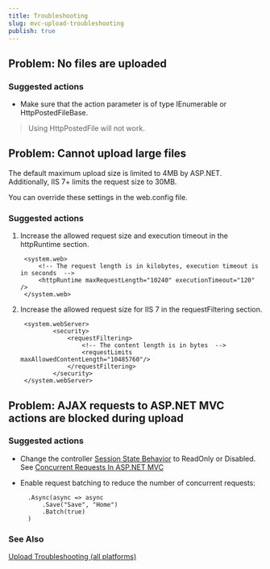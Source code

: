```yaml
---
title: Troubleshooting
slug: mvc-upload-troubleshooting
publish: true
---
```


## Problem: No files are uploaded

### Suggested actions

* Make sure that the action parameter is of type IEnumerable<HttpPostedFileBase> or HttpPostedFileBase.

> Using HttpPostedFile will not work.

## Problem: Cannot upload large files

The default maximum upload size is limited to 4MB by ASP.NET. Additionally, IIS 7+ limits the request size to 30MB.

You can override these settings in the web.config file.

### Suggested actions

1. Increase the allowed request size and execution timeout in the httpRuntime section.

        <system.web>
            <!-- The request length is in kilobytes, execution timeout is in seconds  -->
            <httpRuntime maxRequestLength="10240" executionTimeout="120" />
        </system.web>

2. Increase the allowed request size for IIS 7 in the requestFiltering section.

        <system.webServer>
                <security>
                    <requestFiltering>
                        <!-- The content length is in bytes  -->
                        <requestLimits maxAllowedContentLength="10485760"/>
                    </requestFiltering>
                </security>
        </system.webServer>

## Problem: AJAX requests to ASP.NET MVC actions are blocked during upload

### Suggested actions

* Change the controller [Session State Behavior](http://msdn.microsoft.com/en-us/library/system.web.sessionstate.sessionstatebehavior.aspx) to ReadOnly or Disabled.
See [Concurrent Requests In ASP.NET MVC](http://weblogs.asp.net/imranbaloch/archive/2010/07/10/concurrent-requests-in-asp-net-mvc.aspx)

* Enable request batching to reduce the number of concurrent requests:

        .Async(async => async
            .Save("Save", "Home")
            .Batch(true)
        )

### See Also

[Upload Troubleshooting (all platforms)](/getting-started/ui-widgets/upload/troubleshooting)

